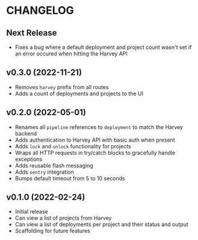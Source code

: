 # CHANGELOG

## Next Release

- Fixes a bug where a default deployment and project count wasn't set if an error occured when hitting the Harvey API

## v0.3.0 (2022-11-21)

- Removes `harvey` prefix from all routes
- Adds a count of deployments and projects to the UI

## v0.2.0 (2022-05-01)

- Renames all `pipeline` references to `deployment` to match the Harvey backend
- Adds authentication to Harvey API with basic auth when present
- Adds `lock` and `unlock` functionality for projects
- Wraps all HTTP requests in try/catch blocks to gracefully handle exceptions
- Adds reusable flash messaging
- Adds `sentry` integration
- Bumps default timeout from 5 to 10 seconds

## v0.1.0 (2022-02-24)

- Initial release
- Can view a list of projects from Harvey
- Can view a list of deployments per project and their status and output
- Scaffolding for future features
